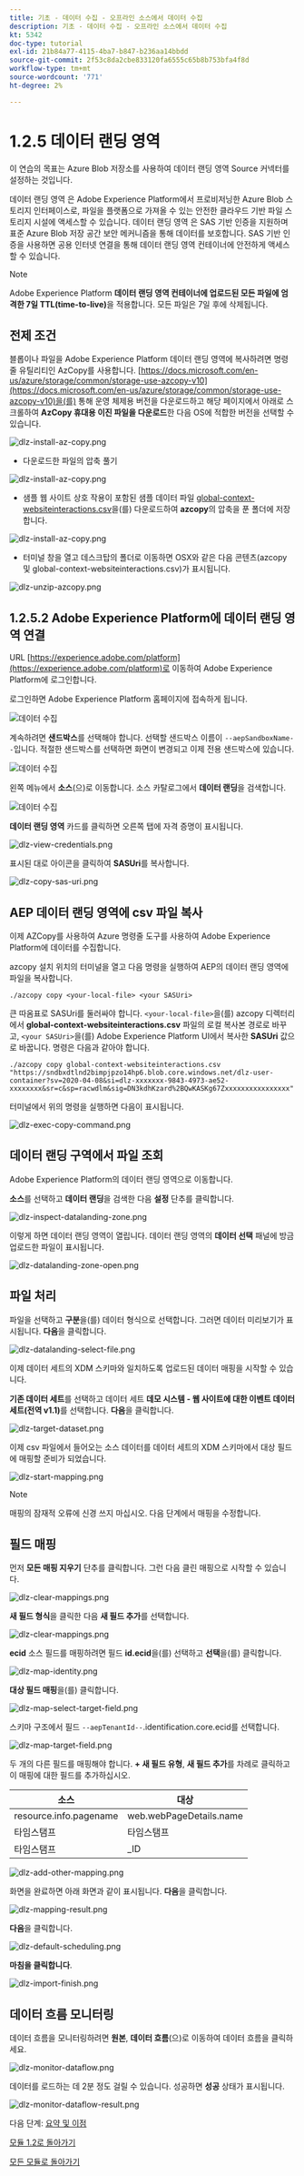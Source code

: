 ```yaml
---
title: 기초 - 데이터 수집 - 오프라인 소스에서 데이터 수집
description: 기초 - 데이터 수집 - 오프라인 소스에서 데이터 수집
kt: 5342
doc-type: tutorial
exl-id: 21b84a77-4115-4ba7-b847-b236aa14bbdd
source-git-commit: 2f53c8da2cbe833120fa6555c65b8b753bfa4f8d
workflow-type: tm+mt
source-wordcount: '771'
ht-degree: 2%

---
```


# 1.2.5 데이터 랜딩 영역

이 연습의 목표는 Azure Blob 저장소를 사용하여 데이터 랜딩 영역 Source 커넥터를 설정하는 것입니다.

데이터 랜딩 영역 은 Adobe Experience Platform에서 프로비저닝한 Azure Blob 스토리지 인터페이스로, 파일을 플랫폼으로 가져올 수 있는 안전한 클라우드 기반 파일 스토리지 시설에 액세스할 수 있습니다. 데이터 랜딩 영역 은 SAS 기반 인증을 지원하며 표준 Azure Blob 저장 공간 보안 메커니즘을 통해 데이터를 보호합니다. SAS 기반 인증을 사용하면 공용 인터넷 연결을 통해 데이터 랜딩 영역 컨테이너에 안전하게 액세스할 수 있습니다.

>[!NOTE]
>
> Adobe Experience Platform **데이터 랜딩 영역 컨테이너에 업로드된 모든 파일에 엄격한 7일 TTL(time-to-live)**&#x200B;을 적용합니다. 모든 파일은 7일 후에 삭제됩니다.


## 전제 조건

블롭이나 파일을 Adobe Experience Platform 데이터 랜딩 영역에 복사하려면 명령줄 유틸리티인 AzCopy를 사용합니다. [https://docs.microsoft.com/en-us/azure/storage/common/storage-use-azcopy-v10](https://docs.microsoft.com/en-us/azure/storage/common/storage-use-azcopy-v10)을(를) 통해 운영 체제용 버전을 다운로드하고 해당 페이지에서 아래로 스크롤하여 **AzCopy 휴대용 이진 파일을 다운로드**&#x200B;한 다음 OS에 적합한 버전을 선택할 수 있습니다.

![dlz-install-az-copy.png](./images/dlzinstallazcopy.png)

- 다운로드한 파일의 압축 풀기

![dlz-install-az-copy.png](./images/dlz1.png)

- 샘플 웹 사이트 상호 작용이 포함된 샘플 데이터 파일 [global-context-websiteinteractions.csv](./../../../assets/csv/data-ingestion/global-context-websiteinteractions.csv)을(를) 다운로드하여 **azcopy**&#x200B;의 압축을 푼 폴더에 저장합니다.

![dlz-install-az-copy.png](./images/dlz2.png)

- 터미널 창을 열고 데스크탑의 폴더로 이동하면 OSX와 같은 다음 콘텐츠(azcopy 및 global-context-websiteinteractions.csv)가 표시됩니다.

![dlz-unzip-azcopy.png](./images/dlzunzipazcopy.png)

## 1.2.5.2 Adobe Experience Platform에 데이터 랜딩 영역 연결

URL [https://experience.adobe.com/platform](https://experience.adobe.com/platform)로 이동하여 Adobe Experience Platform에 로그인합니다.

로그인하면 Adobe Experience Platform 홈페이지에 접속하게 됩니다.

![데이터 수집](./images/home.png)

계속하려면 **샌드박스**&#x200B;를 선택해야 합니다. 선택할 샌드박스 이름이 ``--aepSandboxName--``입니다.  적절한 샌드박스를 선택하면 화면이 변경되고 이제 전용 샌드박스에 있습니다.

![데이터 수집](./images/sb1.png)

왼쪽 메뉴에서 **소스**(으)로 이동합니다. 소스 카탈로그에서 **데이터 랜딩**&#x200B;을 검색합니다.

![데이터 수집](./images/sourcesdlz.png)

**데이터 랜딩 영역** 카드를 클릭하면 오른쪽 탭에 자격 증명이 표시됩니다.

![dlz-view-credentials.png](./images/dlzviewcredentials.png)

표시된 대로 아이콘을 클릭하여 **SASUri**&#x200B;를 복사합니다.

![dlz-copy-sas-uri.png](./images/dlzcopysasuri.png)

## AEP 데이터 랜딩 영역에 csv 파일 복사

이제 AZCopy를 사용하여 Azure 명령줄 도구를 사용하여 Adobe Experience Platform에 데이터를 수집합니다.

azcopy 설치 위치의 터미널을 열고 다음 명령을 실행하여 AEP의 데이터 랜딩 영역에 파일을 복사합니다.

``./azcopy copy <your-local-file> <your SASUri>``

큰 따옴표로 SASUri를 둘러싸야 합니다. `<your-local-file>`을(를) azcopy 디렉터리에서 **global-context-websiteinteractions.csv** 파일의 로컬 복사본 경로로 바꾸고, `<your SASUri>`을(를) Adobe Experience Platform UI에서 복사한 **SASUri** 값으로 바꿉니다. 명령은 다음과 같아야 합니다.

```command
./azcopy copy global-context-websiteinteractions.csv "https://sndbxdtlnd2bimpjpzo14hp6.blob.core.windows.net/dlz-user-container?sv=2020-04-08&si=dlz-xxxxxxx-9843-4973-ae52-xxxxxxxx&sr=c&sp=racwdlm&sig=DN3kdhKzard%2BQwKASKg67Zxxxxxxxxxxxxxxxx"
```

터미널에서 위의 명령을 실행하면 다음이 표시됩니다.

![dlz-exec-copy-command.png](./images/dlzexeccopycommand.png)

## 데이터 랜딩 구역에서 파일 조회

Adobe Experience Platform의 데이터 랜딩 영역으로 이동합니다.

**소스**&#x200B;를 선택하고 **데이터 랜딩**&#x200B;을 검색한 다음 **설정** 단추를 클릭합니다.

![dlz-inspect-datalanding-zone.png](./images/dlzinspectdatalandingzone.png)

이렇게 하면 데이터 랜딩 영역이 열립니다. 데이터 랜딩 영역의 **데이터 선택** 패널에 방금 업로드한 파일이 표시됩니다.

![dlz-datalanding-zone-open.png](./images/dlzdatalandingzoneopen.png)

## 파일 처리

파일을 선택하고 **구분**&#x200B;을(를) 데이터 형식으로 선택합니다. 그러면 데이터 미리보기가 표시됩니다. **다음**&#x200B;을 클릭합니다.

![dlz-datalanding-select-file.png](./images/dlzdatalandingselectfile.png)

이제 데이터 세트의 XDM 스키마와 일치하도록 업로드된 데이터 매핑을 시작할 수 있습니다.

**기존 데이터 세트**&#x200B;를 선택하고 데이터 세트 **데모 시스템 - 웹 사이트에 대한 이벤트 데이터 세트(전역 v1.1)**&#x200B;를 선택합니다. **다음**&#x200B;을 클릭합니다.

![dlz-target-dataset.png](./images/dlztargetdataset.png)

이제 csv 파일에서 들어오는 소스 데이터를 데이터 세트의 XDM 스키마에서 대상 필드에 매핑할 준비가 되었습니다.

![dlz-start-mapping.png](./images/dlzstartmapping.png)

>[!NOTE]
>
> 매핑의 잠재적 오류에 신경 쓰지 마십시오. 다음 단계에서 매핑을 수정합니다.

## 필드 매핑

먼저 **모든 매핑 지우기** 단추를 클릭합니다. 그런 다음 클린 매핑으로 시작할 수 있습니다.

![dlz-clear-mappings.png](./images/mappings1.png)

**새 필드 형식**&#x200B;을 클릭한 다음 **새 필드 추가**&#x200B;를 선택합니다.

![dlz-clear-mappings.png](./images/dlzclearmappings.png)

**ecid** 소스 필드를 매핑하려면 필드 **id.ecid**&#x200B;을(를) 선택하고 **선택**&#x200B;을(를) 클릭합니다.

![dlz-map-identity.png](./images/dlzmapidentity.png)

**대상 필드 매핑**&#x200B;을(를) 클릭합니다.

![dlz-map-select-target-field.png](./images/dlzmapselecttargetfield.png)

스키마 구조에서 필드 ``--aepTenantId--``.identification.core.ecid를 선택합니다.

![dlz-map-target-field.png](./images/dlzmaptargetfield.png)

두 개의 다른 필드를 매핑해야 합니다. **+ 새 필드 유형**, **새 필드 추가**&#x200B;를 차례로 클릭하고 이 매핑에 대한 필드를 추가하십시오.

| 소스 | 대상 |
|---|---|
| resource.info.pagename | web.webPageDetails.name |
| 타임스탬프 | 타임스탬프 |
| 타임스탬프 | _ID |

![dlz-add-other-mapping.png](./images/dlzaddothermapping.png)

화면을 완료하면 아래 화면과 같이 표시됩니다. **다음**&#x200B;을 클릭합니다.

![dlz-mapping-result.png](./images/dlzmappingresult.png)

**다음**&#x200B;을 클릭합니다.

![dlz-default-scheduling.png](./images/dlzdefaultscheduling.png)

**마침을 클릭합니다**.

![dlz-import-finish.png](./images/dlzimportfinish.png)

## 데이터 흐름 모니터링

데이터 흐름을 모니터링하려면 **원본**, **데이터 흐름**(으)로 이동하여 데이터 흐름을 클릭하세요.

![dlz-monitor-dataflow.png](./images/dlzmonitordataflow.png)

데이터를 로드하는 데 2분 정도 걸릴 수 있습니다. 성공하면 **성공** 상태가 표시됩니다.

![dlz-monitor-dataflow-result.png](./images/dlzmonitordataflowresult.png)

다음 단계: [요약 및 이점](./summary.md)

[모듈 1.2로 돌아가기](./data-ingestion.md)

[모든 모듈로 돌아가기](../../../overview.md)
